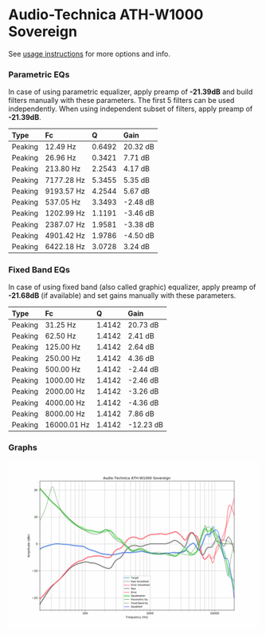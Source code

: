# Audio-Technica ATH-W1000 Sovereign
See [usage instructions](https://github.com/jaakkopasanen/AutoEq#usage) for more options and info.

### Parametric EQs
In case of using parametric equalizer, apply preamp of **-21.39dB** and build filters manually
with these parameters. The first 5 filters can be used independently.
When using independent subset of filters, apply preamp of **-21.39dB**.

| Type    | Fc         |      Q | Gain     |
|:--------|:-----------|:-------|:---------|
| Peaking | 12.49 Hz   | 0.6492 | 20.32 dB |
| Peaking | 26.96 Hz   | 0.3421 | 7.71 dB  |
| Peaking | 213.80 Hz  | 2.2543 | 4.17 dB  |
| Peaking | 7177.28 Hz | 5.3455 | 5.35 dB  |
| Peaking | 9193.57 Hz | 4.2544 | 5.67 dB  |
| Peaking | 537.05 Hz  | 3.3493 | -2.48 dB |
| Peaking | 1202.99 Hz | 1.1191 | -3.46 dB |
| Peaking | 2387.07 Hz | 1.9581 | -3.38 dB |
| Peaking | 4901.42 Hz | 1.9786 | -4.50 dB |
| Peaking | 6422.18 Hz | 3.0728 | 3.24 dB  |

### Fixed Band EQs
In case of using fixed band (also called graphic) equalizer, apply preamp of **-21.68dB**
(if available) and set gains manually with these parameters.

| Type    | Fc          |      Q | Gain      |
|:--------|:------------|:-------|:----------|
| Peaking | 31.25 Hz    | 1.4142 | 20.73 dB  |
| Peaking | 62.50 Hz    | 1.4142 | 2.41 dB   |
| Peaking | 125.00 Hz   | 1.4142 | 2.64 dB   |
| Peaking | 250.00 Hz   | 1.4142 | 4.36 dB   |
| Peaking | 500.00 Hz   | 1.4142 | -2.44 dB  |
| Peaking | 1000.00 Hz  | 1.4142 | -2.46 dB  |
| Peaking | 2000.00 Hz  | 1.4142 | -3.26 dB  |
| Peaking | 4000.00 Hz  | 1.4142 | -4.36 dB  |
| Peaking | 8000.00 Hz  | 1.4142 | 7.86 dB   |
| Peaking | 16000.01 Hz | 1.4142 | -12.23 dB |

### Graphs
![](./Audio-Technica%20ATH-W1000%20Sovereign.png)